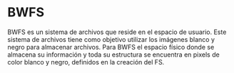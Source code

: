 # BWFS
BWFS es un sistema de archivos que reside en el espacio de usuario. Este sistema de archivos tiene como objetivo utilizar los imágenes blanco y negro para almacenar archivos. Para BWFS el espacio físico donde se almacena su información y toda su estructura se encuentra en pixels de color blanco y negro, definidos en la creación del FS.
